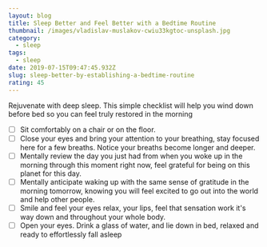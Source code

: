 ```yaml
---
layout: blog
title: Sleep Better and Feel Better with a Bedtime Routine
thumbnail: /images/vladislav-muslakov-cwiu33kgtoc-unsplash.jpg
category:
  - sleep
tags:
  - sleep
date: 2019-07-15T09:47:45.932Z
slug: sleep-better-by-establishing-a-bedtime-routine
rating: 45
---
```

Rejuvenate with deep sleep. This simple checklist will help you wind down before bed so you can feel truly restored in the morning

- [ ] Sit comfortably on a chair or on the floor.
- [ ] Close your eyes and bring your attention to your breathing, stay focused here for a few breaths. Notice your breaths become longer and deeper.
- [ ] Mentally review the day you just had from when you woke up in the morning through this moment right now, feel grateful for being on this planet for this day.
- [ ] Mentally anticipate waking up with the same sense of gratitude in the morning tomorrow, knowing you will feel excited to go out into the world and help other people.
- [ ] Smile and feel your eyes relax, your lips, feel that sensation work it's way down and throughout your whole body.
- [ ] Open your eyes. Drink a glass of water, and lie down in bed, relaxed and ready to effortlessly fall asleep
